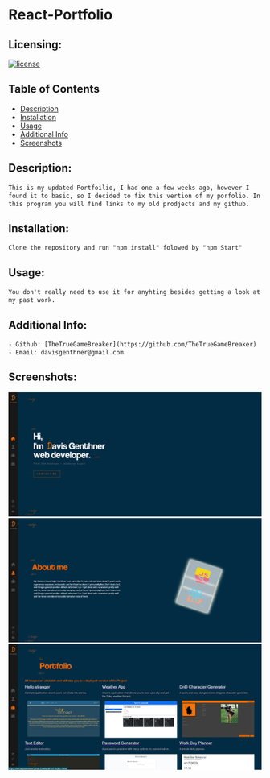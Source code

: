 # React-Portfolio
## Licensing:
[![license](https://img.shields.io/badge/license--blue)](https://shields.io)
## Table of Contents 
- [Description](#description)
- [Installation](#installation)
- [Usage](#usage)
- [Additional Info](#additional-info)
- [Screenshots](#Screenshots)
    
## Description:
    This is my updated Portfoilio, I had one a few weeks ago, however I found it to basic, so I decided to fix this vertion of my porfolio. In this program you will find links to my old prodjects and my github.
    
## Installation:
    Clone the repository and run "npm install" folowed by "npm Start"
    
## Usage:
    You don't really need to use it for anyhting besides getting a look at my past work.
    
## Additional Info:
    - Github: [TheTrueGameBreaker](https://github.com/TheTrueGameBreaker)
    - Email: davisgenthner@gmail.com 

## Screenshots: 

![](./src/assets/images/Screenshot_26.png)
![](./src/assets/images/Screenshot_27.png)
![](./src/assets/images/Screenshot_28.png)
